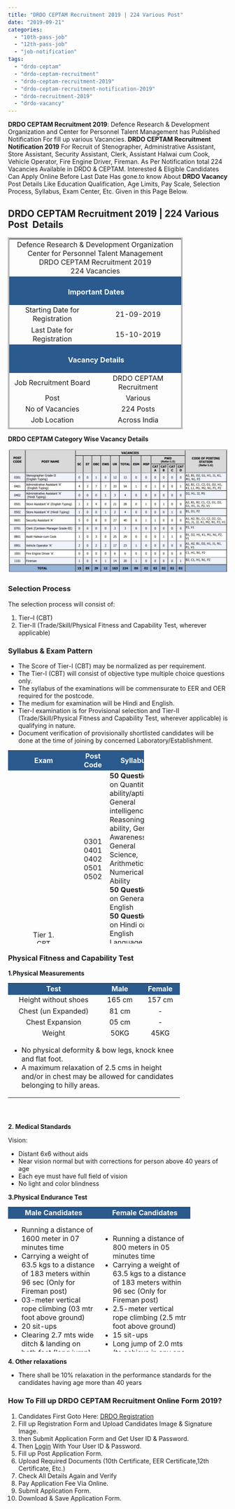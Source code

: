```yaml
---
title: "DRDO CEPTAM Recruitment 2019 | 224 Various Post"
date: "2019-09-21"
categories: 
  - "10th-pass-job"
  - "12th-pass-job"
  - "job-notification"
tags: 
  - "drdo-ceptam"
  - "drdo-ceptam-recruitment"
  - "drdo-ceptam-recruitment-2019"
  - "drdo-ceptam-recruitment-notification-2019"
  - "drdo-recruitment-2019"
  - "drdo-vacancy"
---
```


**DRDO CEPTAM Recruitment 2019**: Defence Research & Development Organization and Center for Personnel Talent Management has Published Notification For fill up various Vacancies. **DRDO CEPTAM Recruitment Notification 2019** For Recruit of Stenographer, Administrative Assistant, Store Assistant, Security Assistant, Clerk, Assistant Halwai cum Cook, Vehicle Operator, Fire Engine Driver, Fireman. As Per Notification total 224 Vacancies Available in DRDO & CEPTAM. Interested & Eligible Candidates Can Apply Online Before Last Date Has gone.to know About **DRDO Vacancy** Post Details Like Education Qualification, Age Limits, Pay Scale, Selection Process, Syllabus, Exam Center, Etc. Given in this Page Below.

## DRDO CEPTAM Recruitment 2019 | 224 Various Post  Details

<table style="height: 437px; width: 79.108%; border-collapse: collapse; border-style: double;"><tbody><tr style="height: 80px;"><td style="width: 100%; text-align: center; height: 50px;" colspan="2"><span style="font-size: 12pt;">Defence Research &amp; Development Organization</span><div></div><span style="font-size: 12pt;">Center for Personnel Talent Management</span><div></div><span style="font-size: 12pt;">DRDO CEPTAM Recruitment 2019</span><div></div><span style="font-size: 12pt;">224 Vacancies</span></td></tr><tr style="height: 30px;"><td style="width: 100%; height: 30px; background-color: #2a5a8e; text-align: center;" colspan="2"><h3><span style="color: #ffffff;"><strong>&nbsp;Important Dates</strong></span></h3></td></tr><tr style="height: 22px;"><td style="width: 50%; text-align: center; height: 22px;"><span style="font-size: 12pt;">Starting Date for Registration</span></td><td style="width: 50%; text-align: center; height: 22px;"><span style="font-size: 12pt;">21-09-2019</span></td></tr><tr style="height: 22px;"><td style="width: 50%; text-align: center; height: 22px;"><span style="font-size: 12pt;">Last Date for Registration</span></td><td style="width: 50%; text-align: center; height: 22px;"><span style="font-size: 12pt;">15-10-2019</span></td></tr><tr style="height: 30px;"><td style="width: 100%; height: 30px; background-color: #2a5a8e; text-align: center;" colspan="2"><h3><span style="color: #ffffff;"><strong>&nbsp;Vacancy Details</strong></span></h3></td></tr><tr style="height: 22px;"><td style="text-align: center; height: 22px; width: 50%;"><span style="font-size: 12pt;">Job Recruitment Board</span></td><td style="text-align: center; width: 50%; height: 22px;"><span style="font-size: 12pt;">DRDO CEPTAM Recruitment</span></td></tr><tr style="height: 10px;"><td style="text-align: center; width: 50%; height: 10px;"><span style="font-size: 12pt;">Post</span></td><td style="text-align: center; width: 50%; height: 10px;"><span style="font-size: 12pt;">Various</span></td></tr><tr style="height: 14px;"><td style="text-align: center; width: 50%; height: 14px;"><span style="font-size: 12pt;">No of Vacancies</span></td><td style="text-align: center; width: 50%; height: 14px;"><span style="font-size: 12pt;">224 Posts</span></td></tr><tr style="height: 10px;"><td style="text-align: center; width: 50%; height: 10px;"><span style="font-size: 12pt;">Job Location</span></td><td style="text-align: center; width: 50%; height: 10px;"><span style="font-size: 12pt;">Across India</span></td></tr><tr style="height: 10px;"><td style="text-align: center; width: 50%; height: 10px;"><span style="font-size: 12pt;">Application Mode</span></td><td style="text-align: center; width: 50%; height: 10px;"><span style="font-size: 12pt;">Online</span></td></tr><tr style="height: 30px;"><td style="width: 100%; height: 30px; background-color: #2a5a8e; text-align: center;" colspan="2"><h3><span style="color: #ffffff;"><strong>Eligibility Criteria&nbsp;</strong></span></h3></td></tr><tr style="height: 14px;"><td style="height: 14px; text-align: left; width: 100%;" colspan="2"><span style="text-decoration: underline;"><span style="font-size: 14pt;"><strong>Education Qualification:</strong></span></span><div></div><span style="font-size: 12pt;"><strong>Stenographer Grade-II (English Typing): POST CODE 0301</strong></span><ul><li><span style="font-size: 12pt;">12th Class pass from a recognized Board or University.</span></li><li><span style="font-size: 12pt;">Skill test norms Dictation: 10 minutes @ 80 words per minute. Transcription: 50 minutes (English) (only on computers).</span></li></ul><strong><span style="font-size: 12pt;">Administrative Assistant ‘A’ (English Typing): POST CODE 0401</span></strong><ul><li><span style="font-size: 12pt;">12th Class pass Or equivalent from a recognized Board or University.</span></li><li><span style="font-size: 12pt;">Skill test norms on Computer: English Typing @ 35 words per minute (Time allowed -10 minutes.) (35 words per minute correspond to 10500 KDPH on an average of 5 key depressions for each word).</span></li></ul><strong><span style="font-size: 12pt;">Administrative Assistant ‘A’ (Hindi Typing): POST CODE 0402</span></strong><ul><li><span style="font-size: 12pt;">12th Class pass Or equivalent from a recognized Board or University.</span></li><li><span style="font-size: 12pt;">Skill test norms on Computer: Hindi Typing @ 30 words per minute (Time allowed-10 minutes.) (30 words per minute correspond to 9000 KDPH on an average of 5 key depressions for each word).</span></li></ul><strong><span style="font-size: 12pt;">Store Assistant ‘A’ (English Typing): POST CODE 0501</span></strong><ul><li><span style="font-size: 12pt;">12th Class pass Or equivalent from a recognized Board or University.</span></li><li><span style="font-size: 12pt;">Skill test norms on Computer: English Typing @ 35 words per minutes. (35 words per minutes correspond to 10500 KDPH on an average of 5 key depressions for each word). Time-10 minutes.</span></li></ul><strong><span style="font-size: 12pt;">Store Assistant ‘A’ (Hindi Typing): POST CODE 0502</span></strong><ul><li><span style="font-size: 12pt;">12th Class pass Or equivalent from a recognized Board or University.</span></li><li><span style="font-size: 12pt;">Skill test norms on Computer: Hindi Typing @ 30 words per minutes. (30 words per minutes correspond to 9000 KDPH on an average of 5 key depressions for each word). Time-10 minutes.</span></li></ul><strong><span style="font-size: 12pt;">Security Assistant ‘A’: POST CODE 0601</span></strong><ul><li><span style="font-size: 12pt;">12th Class pass Or equivalent from a recognized Board or University or equivalent certificate awarded by Armed </span><span style="font-size: 12pt;">Forces in the case of Ex-servicemen.</span></li><li><span style="font-size: 12pt;">Physical fitness and capability to undertake strenuous duties.</span></li></ul><strong><span style="font-size: 12pt;">Clerk (Canteen Manager Grade-III): POST CODE 0701</span></strong><ul><li><span style="font-size: 12pt;">Secondary School Certificate (10th Standard Pass under 10+2 System) recognized by the Central/State Governments.</span></li><li><span style="font-size: 12pt;">(i) Accurate typing speed in English (minimum 30 words per minute) or in Hindi (minimum 25 words per minute) or 8000 key depressions per hour for data entry in the computer. (ii) Two years of experience in Canteen Management in a Government/Semi-Government/ Autonomous Organisation.</span></li></ul><strong><span style="font-size: 12pt;">Asstt Halwai-cum Cook: POST CODE 0801</span></strong><ul><li><span style="font-size: 12pt;">Secondary School Certificate (10th Standard Pass under 10+2 System).</span></li><li><span style="font-size: 12pt;">Two years of experience in cooking in a Government/SemiGovernment/Autonomous Organisation.</span></li></ul><strong><span style="font-size: 12pt;">Vehicle Operator ‘A’: POST CODE 0901</span></strong><ul><li><span style="font-size: 12pt;">10th Standard Pass.</span></li><li><span style="font-size: 12pt;">(i) Possession of a valid driving license for two or three-wheelers and light and heavy vehicles, and (ii) Knowledge of motor mechanism (The candidate should be able to remove minor defects in vehicle). (iii) Experience of driving a motor car for at least three years.</span></li></ul><strong><span style="font-size: 12pt;">Fire Engine Driver ‘A’: POST CODE 1001</span></strong><ul><li><span style="font-size: 12pt;">Pass in 10th Standard from a recognized Board.</span></li><li><span style="font-size: 12pt;">(i) Possession of a valid driving license for two or three-wheelers&nbsp;and light and heavy vehicles, and (ii) Knowledge of Traffic regulations (iii) Physical fitness and capability for strenuous duties.</span></li></ul><strong><span style="font-size: 12pt;">Fireman: POST CODE 1101</span></strong><ul><li><span style="font-size: 12pt;">Secondary School Certificate (10th Standard pass under 10+2 System) recognized by the Central/State Government.</span></li><li><span style="font-size: 12pt;">Physical fitness and capability to perform strenuous duties.</span></li></ul><span style="text-decoration: underline;"><span style="font-size: 14pt;"><strong>Age Limits:</strong></span></span><ul><li><span style="font-size: 12pt;">Candidate must be between 18 and 27 Years of age.</span></li><li><span style="font-size: 12pt;">Relaxable for SC/ST/OBC/ESM/PWD/WIDOWS/ DIVORCED WOMEN/ WOMEN JUDICIALLY SEPARATED FROM THEIR HUSBANDS WHO ARE NOT REMARRIED etc. as per Govt. of India rules.</span></li></ul></td></tr><tr><td style="background-color: #2a5a8e; text-align: left; width: 100%;" colspan="2"><h3 style="text-align: center;"><span style="color: #ffffff;"><strong><span style="font-size: 15pt;">Salary/Pay Scale</span></strong></span></h3></td></tr><tr><td style="width: 100%; text-align: left;" colspan="2"><span style="font-size: 12pt;">Pay at level 2 (Rs 19900-63200) for all postcodes except Stenographer Grade-II i.e. Pay at level 4 (Rs 25500-81100) as per 7th CPC Pay matrix and other benefits as per Govt. of India rules.</span></td></tr><tr style="height: 30px;"><td style="width: 100%; height: 30px; background-color: #2a5a8e; text-align: center;" colspan="2"><h3><span style="color: #ffffff;"><strong>Application Fee&nbsp;</strong></span></h3></td></tr><tr style="height: 30px;"><td style="width: 100%; text-align: center; height: 30px;" colspan="2"><ul><li style="text-align: left;"><span style="font-size: 12pt;">General Candidates: Rs. 100/-</span></li><li style="text-align: left;"><span style="font-size: 12pt;">SC/ST/Woman/PWD/ESM Candidates: None</span></li><li style="text-align: left;"><span style="font-size: 12pt;">Payment Mode: Online (Non-Refundable)</span></li></ul></td></tr><tr style="height: 30px;"><td style="width: 100%; height: 30px; background-color: #2a5a8e; text-align: center;" colspan="2"><h3><span style="color: #ffffff;"><strong>DRDO Recruitment 2019 Important Links&nbsp;</strong></span></h3></td></tr><tr style="height: 10px;"><td style="width: 50%; text-align: center; height: 10px;"><strong><span style="font-size: 12pt;">Apply Online&nbsp;</span></strong></td><td style="width: 50%; text-align: center; height: 10px;"><span style="font-size: 12pt;"><strong><a href="https://www.drdo.gov.in/drdo/ceptam/ceptamnoticeboard.html" target="_blank" rel="noopener noreferrer">Click Here</a></strong></span></td></tr><tr style="height: 36px;"><td style="width: 50%; text-align: center; height: 23px;"><strong><span style="font-size: 12pt;">Notification</span></strong></td><td style="width: 50%; text-align: center; height: 23px;"><a href="https://freegovtjobalert.in/wp-content/uploads/2019/09/Notification-DRDO-CEPTAM-Steno-Asst-Clerk-Other-Posts.pdf" target="_blank" rel="noopener noreferrer"><span style="font-size: 12pt;"><strong>Click Here</strong></span></a></td></tr><tr style="height: 10px;"><td style="width: 50%; text-align: center; height: 10px;"><strong><span style="font-size: 12pt;">&nbsp;Official Website</span></strong></td><td style="width: 50%; text-align: center; height: 10px;"><a href="https://www.drdo.gov.in" target="_blank" rel="noopener noreferrer"><span style="font-size: 12pt;"><strong>Click Here</strong></span></a></td></tr></tbody></table>

**DRDO CEPTAM Category Wise Vacancy Details**

![DRDO CEPTAM Category Wise Vacancy](images/DRDO-Category-Wise-Vacancy.jpg)

### **Selection Process**

The selection process will consist of:

1. Tier–I (CBT)
2. Tier-II (Trade/Skill/Physical Fitness and Capability Test, wherever applicable)

### **Syllabus & Exam Pattern**

- The Score of Tier-I (CBT) may be normalized as per requirement.
- The Tier-I (CBT) will consist of objective type multiple choice questions only.
- The syllabus of the examinations will be commensurate to EER and OER required for the postcode.
- The medium for examination will be Hindi and English.
- Tier-I examination is for Provisional selection and Tier-II (Trade/Skill/Physical Fitness and Capability Test, wherever applicable) is qualifying in nature.
- Document verification of provisionally shortlisted candidates will be done at the time of joining by concerned Laboratory/Establishment.

<table style="border-collapse: collapse; width: 61.7153%; height: 441px;"><tbody><tr style="height: 33px;"><td style="width: 10.7311%; text-align: center; height: 33px; background-color: #2a5a8e;"><span style="font-size: 12pt; color: #ffffff;"><strong>Exam</strong></span></td><td style="width: 10.8181%; text-align: center; height: 33px; background-color: #2a5a8e;"><span style="font-size: 12pt; color: #ffffff;"><strong>Post Code</strong></span></td><td style="width: 48.5404%; text-align: center; height: 33px; background-color: #2a5a8e;"><span style="font-size: 12pt; color: #ffffff;"><strong>Syllabus</strong></span></td><td style="width: 9.74089%; text-align: center; height: 33px; background-color: #2a5a8e;"><span style="font-size: 12pt; color: #ffffff;"><strong>Marks</strong></span></td><td style="width: 10.3199%; text-align: center; height: 33px; background-color: #2a5a8e;"><span style="font-size: 12pt; color: #ffffff;"><strong>Time</strong></span></td></tr><tr style="height: 210px;"><td style="width: 10.7311%; height: 398px; text-align: center;" rowspan="2"><span style="font-size: 12pt;">Tier 1.</span><div></div><span style="font-size: 12pt;">CBT</span></td><td style="width: 10.8181%; text-align: center; height: 210px;"><span style="font-size: 12pt;">0301</span> <span style="font-size: 12pt;">0401</span> <span style="font-size: 12pt;">0402</span> <span style="font-size: 12pt;">0501</span> <span style="font-size: 12pt;">0502</span></td><td style="width: 48.5404%; text-align: left; height: 210px;"><span style="font-size: 12pt;"><strong>50 Questions</strong> on Quantitative ability/aptitude, General intelligence &amp; Reasoning ability, General Awareness, General Science, Arithmetic &amp; Numerical Ability</span><div></div><span style="font-size: 12pt;"><strong>50 Questions</strong> on General English</span><div></div><span style="font-size: 12pt;"><strong>50 Questions</strong> on Hindi or English Language</span></td><td style="width: 9.74089%; height: 398px; text-align: center;" rowspan="2"><span style="font-size: 12pt;">150</span></td><td style="width: 10.3199%; height: 398px; text-align: center;" rowspan="2"><span style="font-size: 12pt;">120 Min.</span></td></tr><tr style="height: 188px;"><td style="width: 10.8181%; text-align: center; height: 188px;"><span style="font-size: 12pt;">0601</span> <span style="font-size: 12pt;">0701</span> <span style="font-size: 12pt;">0801</span> <span style="font-size: 12pt;">0901</span> <span style="font-size: 12pt;">1001</span> <span style="font-size: 12pt;">1101</span></td><td style="width: 48.5404%; text-align: left; height: 188px;"><span style="font-size: 12pt;"><strong>100 Questions</strong> on Quantitative ability/aptitude, General intelligence &amp; Reasoning ability, General Awareness, General Science, Arithmetic &amp; Numerical Ability</span><div></div><span style="font-size: 12pt;"><strong>25 Questions</strong> on General English</span><div></div><span style="font-size: 12pt;"><strong>25 Questions</strong> related to Job</span></td></tr><tr style="height: 92px;"><td style="width: 10.7311%; text-align: center; height: 10px;"><span style="font-size: 12pt;">Tier 2.</span><div></div><span style="font-size: 12pt;">Trade/Skill/Physical</span> <span style="font-size: 12pt;">Fitness and Capability</span> <span style="font-size: 12pt;">Test, wherever</span> <span style="font-size: 12pt;">applicable</span></td><td style="width: 10.8181%; text-align: center; height: 10px;"><span style="font-size: 12pt;">All Post</span> <span style="font-size: 12pt;">Codes</span></td><td style="width: 68.6012%; height: 10px; text-align: center;" colspan="3"><span style="font-size: 12pt;">It is also mandatory for shortlisted candidates to pass the prescribed Trade/Skill/Physical</span> <span style="font-size: 12pt;">Fitness and Capability Tests as per the norms, wherever applicable.</span></td></tr></tbody></table>

### **Physical Fitness and Capability Test**

**1.Physical Measurements**

<table style="border-collapse: collapse; width: 78.0268%; height: 305px;"><tbody><tr><td style="width: 53.0166%; text-align: center; background-color: #2a5a8e;"><span style="color: #ffffff;"><strong><span style="font-size: 12pt;">Test</span></strong></span></td><td style="width: 24.0572%; text-align: center; background-color: #2a5a8e;"><span style="color: #ffffff;"><strong><span style="font-size: 12pt;">Male</span></strong></span></td><td style="width: 22.9261%; text-align: center; background-color: #2a5a8e;"><span style="color: #ffffff;"><strong><span style="font-size: 12pt;">Female</span></strong></span></td></tr><tr><td style="width: 53.0166%; text-align: center;"><span style="font-size: 12pt;">Height without shoes</span></td><td style="width: 24.0572%; text-align: center;"><span style="font-size: 12pt;">165 cm</span></td><td style="width: 22.9261%; text-align: center;"><span style="font-size: 12pt;">157 cm</span></td></tr><tr><td style="width: 53.0166%; text-align: center;"><span style="font-size: 12pt;">Chest (un Expanded)</span></td><td style="width: 24.0572%; text-align: center;"><span style="font-size: 12pt;">81 cm</span></td><td style="width: 22.9261%; text-align: center;"><span style="font-size: 12pt;">-</span></td></tr><tr><td style="width: 53.0166%; text-align: center;"><span style="font-size: 12pt;">Chest Expansion</span></td><td style="width: 24.0572%; text-align: center;"><span style="font-size: 12pt;">05 cm</span></td><td style="width: 22.9261%; text-align: center;"><span style="font-size: 12pt;">-</span></td></tr><tr><td style="width: 53.0166%; text-align: center;"><span style="font-size: 12pt;">Weight</span></td><td style="width: 24.0572%; text-align: center;"><span style="font-size: 12pt;">50KG</span></td><td style="width: 22.9261%; text-align: center;"><span style="font-size: 12pt;">45KG</span></td></tr><tr><td style="width: 53.0166%; text-align: center;" colspan="3"><ul><li style="text-align: left;"><span style="font-size: 12pt;">No physical deformity &amp; bow legs, knock knee and flat foot.</span></li><li style="text-align: left;"><span style="font-size: 12pt;">A maximum relaxation of 2.5 cms in height and/or in chest may be allowed for candidates belonging to hilly areas.</span></li></ul></td></tr></tbody></table>

**2\. Medical Standards**

Vision:

- Distant 6x6 without aids
- Near vision normal but with corrections for person above 40 years of age
- Each eye must have full field of vision
- No light and color blindness

**3.Physical Endurance Test**

<table style="border-collapse: collapse; width: 82.8004%; height: 330px;"><tbody><tr><td style="width: 50%; text-align: center; background-color: #2a5a8e;"><span style="color: #ffffff;"><strong><span style="font-size: 12pt;">Male Candidates</span></strong></span></td><td style="width: 50%; text-align: center; background-color: #2a5a8e;"><span style="color: #ffffff;"><strong><span style="font-size: 12pt;">Female Candidates</span></strong></span></td></tr><tr><td style="width: 50%; text-align: left;"><ul><li><span style="font-size: 12pt;">Running a distance of 1600 meter in 07 minutes time</span></li><li><span style="font-size: 12pt;">Carrying a weight of 63.5 kgs to a distance of 183 meters </span><span style="font-size: 12pt;">within 96 </span><span style="font-size: 12pt;">sec (Only for Fireman post)</span></li><li><span style="font-size: 12pt;">03-meter vertical rope climbing (03 mtr foot above ground)</span></li><li><span style="font-size: 12pt;">20 sit-ups</span></li><li><span style="font-size: 12pt;">Clearing 2.7 mts wide ditch &amp; landing on both feet (long jump) (to </span><span style="font-size: 12pt;">achieve in any one of the 03 chance given)</span></li></ul></td><td style="width: 50%; text-align: left;"><ul><li><span style="font-size: 12pt;">Running a distance of 800 meters in 05 minutes time</span></li><li><span style="font-size: 12pt;">Carrying a weight of 63.5 kgs to a distance of 183 meters within 96 </span><span style="font-size: 12pt;">sec (Only for Fireman post)</span></li><li><span style="font-size: 12pt;">2.5-meter vertical rope climbing (2.5 mtr foot above ground)</span></li><li><span style="font-size: 12pt;">15 sit-ups</span></li><li><span style="font-size: 12pt;">Long jump of 2.0 mts (to achieve in any one of the 03 chance </span><span style="font-size: 12pt;">given)</span></li></ul></td></tr></tbody></table>

**4\. Other relaxations**

- There shall be 10% relaxation in the performance standards for the candidates having age more than 40 years

### **How To Fill up DRDO CEPTAM Recruitment Online Form 2019?**

1. Candidates First Goto Here: [DRDO Registration](https://ceptam09.com/Home/registration)
2. Fill up Registration Form and Upload Candidates Image & Signature Image.
3. then Submit Application Form and Get User ID & Password.
4. Then [Login](https://ceptam09.com/Home/login) With Your User ID & Password.
5. Fill up Post Application Form.
6. Upload Required Documents (10th Certificate, EER Certificate,12th Certificate, Etc.)
7. Check All Details Again and Verify
8. Pay Application Fee Via Online.
9. Submit Application Form.
10. Download & Save Application Form.
